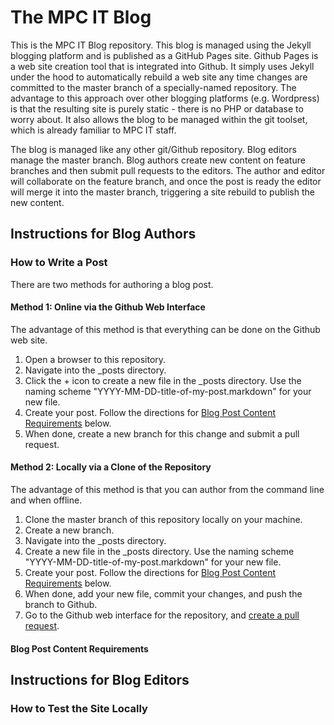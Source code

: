 # The MPC IT Blog

This is the MPC IT Blog repository.  This blog is managed using the Jekyll blogging platform and is published as a GitHub Pages site.  Github Pages is a web site creation tool that is integrated into Github.  It simply uses Jekyll under the hood to automatically rebuild a web site any time changes are committed to the master branch of a specially-named repository.  The advantage to this approach over other blogging platforms (e.g. Wordpress) is that the resulting site is purely static - there is no PHP or database to worry about.  It also allows the blog to be managed within the git toolset, which is already familiar to MPC IT staff.

The blog is managed like any other git/Github repository.  Blog editors manage the master branch.  Blog authors create new content on feature branches and then submit pull requests to the editors.  The author and editor will collaborate on the feature branch, and once the post is ready the editor will merge it into the master branch, triggering a site rebuild to publish the new content.

## Instructions for Blog Authors

### How to Write a Post

There are two methods for authoring a blog post.  

#### Method 1: Online via the Github Web Interface

The advantage of this method is that everything can be done on the Github web site.  

1. Open a browser to this repository.
1. Navigate into the _posts directory.
1. Click the + icon to create a new file in the _posts directory. Use the naming scheme "YYYY-MM-DD-title-of-my-post.markdown" for your new file.
1. Create your post. Follow the directions for [Blog Post Content Requirements](#content_reqs) below.
1. When done, create a new branch for this change and submit a pull request.

#### Method 2: Locally via a Clone of the Repository

The advantage of this method is that you can author from the command line and when offline.

1. Clone the master branch of this repository locally on your machine.
1. Create a new branch.
1. Navigate into the _posts directory.
1. Create a new file in the _posts directory. Use the naming scheme "YYYY-MM-DD-title-of-my-post.markdown" for your new file.
1. Create your post. Follow the directions for [Blog Post Content Requirements](#content_reqs) below.
1. When done, add your new file, commit your changes, and push the branch to Github.
1. Go to the Github web interface for the repository, and [create a pull request](https://help.github.com/articles/creating-a-pull-request/). 

#### <a name="content_reqs">Blog Post Content Requirements</a>

## Instructions for Blog Editors

### How to Test the Site Locally


